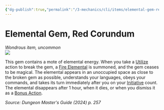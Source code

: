 ```yaml
---
{"dg-publish":true,"permalink":"/3-mechanics/cli/items/elemental-gem-red-corundum-xdmg/","tags":["ttrpg-cli/compendium/src/5e/xdmg","ttrpg-cli/item/rarity/uncommon"],"noteIcon":""}
---
```


# Elemental Gem, Red Corundum
*Wondrous item, uncommon*  
![](3-Mechanics/CLI/items/img/elemental-gem-red-corundum.webp#right)


This gem contains a mote of elemental energy. When you take a [Utilize](3-Mechanics/CLI/rules/actions.md#Utilize) action to break the gem, a [Fire Elemental](3-Mechanics/CLI/bestiary/elemental/fire-elemental-xmm.md) is summoned, and the gem ceases to be magical. The elemental appears in an unoccupied space as close to the broken gem as possible, understands your languages, obeys your commands, and takes its turn immediately after you on your [Initiative](3-Mechanics/CLI/rules/variant-rules/initiative-xphb.md) count. The elemental disappears after 1 hour, when it dies, or when you dismiss it as a [Bonus Action](3-Mechanics/CLI/rules/variant-rules/bonus-action-xphb.md).

*Source: Dungeon Master's Guide (2024) p. 257*